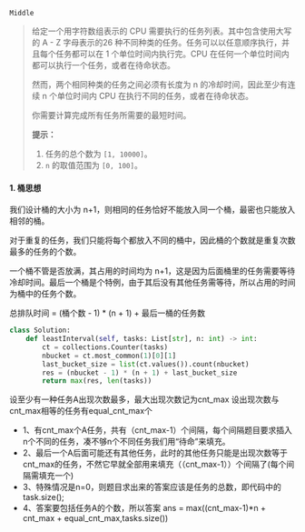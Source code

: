 `Middle`

> 给定一个用字符数组表示的 CPU 需要执行的任务列表。其中包含使用大写的 A - Z 字母表示的26 种不同种类的任务。任务可以以任意顺序执行，并且每个任务都可以在 1 个单位时间内执行完。CPU 在任何一个单位时间内都可以执行一个任务，或者在待命状态。
>
> 然而，两个相同种类的任务之间必须有长度为 n 的冷却时间，因此至少有连续 n 个单位时间内 CPU 在执行不同的任务，或者在待命状态。
>
> 你需要计算完成所有任务所需要的最短时间。
>
> **提示：**
>
> 1. 任务的总个数为 `[1, 10000]`。
> 2. `n` 的取值范围为 `[0, 100]`。

#### 1. 桶思想

我们设计桶的大小为 n+1，则相同的任务恰好不能放入同一个桶，最密也只能放入相邻的桶。

对于重复的任务，我们只能将每个都放入不同的桶中，因此桶的个数就是重复次数最多的任务的个数。

一个桶不管是否放满，其占用的时间均为 n+1，这是因为后面桶里的任务需要等待冷却时间。最后一个桶是个特例，由于其后没有其他任务需等待，所以占用的时间为桶中的任务个数。

总排队时间 = (桶个数 - 1) * (n + 1) + 最后一桶的任务数

```python
class Solution:
    def leastInterval(self, tasks: List[str], n: int) -> int:
        ct = collections.Counter(tasks)
        nbucket = ct.most_common(1)[0][1]
        last_bucket_size = list(ct.values()).count(nbucket)
        res = (nbucket - 1) * (n + 1) + last_bucket_size
        return max(res, len(tasks))
```

设至少有一种任务A出现次数最多，最大出现次数记为cnt_max
设出现次数与cnt_max相等的任务有equal_cnt_max个

- 1、有cnt_max个A任务，共有（cnt_max-1）个间隔，每个间隔题目要求插入n个不同的任务，凑不够n个不同任务我们用“待命”来填充。
- 2、最后一个A后面可能还有其他任务，此时的其他任务只能是出现次数等于cnt_max的任务，不然它早就全部用来填充（（cnt_max-1））个间隔了(每个间隔需填充一个)
- 3、特殊情况是n=0，则题目求出来的答案应该是任务的总数，即代码中的task.size();
- 4、答案要包括任务A的个数，所以答案 ans = max((cnt_max-1)*n + cnt_max + equal_cnt_max,tasks.size())

